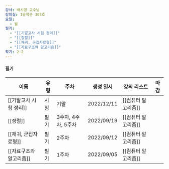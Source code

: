 ```yaml
---
강사: 배시영 교수님
강의실: 1공학관 305호
요일:
  - 월
필기:
  - "[[기말고사 시험 정리]]"
  - "[[정렬]]"
  - "[[재귀, 군집자료형]]"
  - "[[자료구조와 알고리즘]]"
학기: 2-2
---
```

#### 필기

|이름|유형|주차|생성 일시|강의 리스트|마감|
|---|---|---|---|---|---|
|[[기말고사 시험 정리]]|시험|기말|2022/12/11|[[컴퓨터 알고리즘]]||
|[[정렬]]|필기|3주차, 4주차, 5주차|2022/09/19|[[컴퓨터 알고리즘]]||
|[[재귀, 군집자료형]]|필기|2주차|2022/09/12|[[컴퓨터 알고리즘]]||
|[[자료구조와 알고리즘]]|필기|1주차|2022/09/05|[[컴퓨터 알고리즘]]||